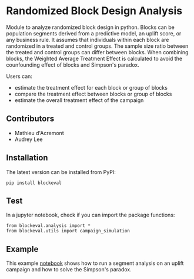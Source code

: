 # Randomized Block Design Analysis

Module to analyze randomized block design in python. Blocks can be population segments derived from a predictive model, an uplift score, or any business rule. It assumes that individuals within each block are randomized in a treated and control groups. The sample size ratio between the treated and control groups can differ between blocks. When combining blocks, the Weighted Average Treatment Effect is calculated to avoid the counfounding effect of blocks and Simpson's paradox.

Users can:
- estimate the treatment effect for each block or group of blocks
- compare the treatment effect between blocks or group of blocks
- estimate the overall treatment effect of the campaign


## Contributors

- Mathieu d'Acremont
- Audrey Lee

## Installation

The latest version can be installed from PyPI:
```
pip install blockeval
```

## Test

In a jupyter notebook, check if you can import the package functions:
```
from blockeval.analysis import *
from blockeval.utils import campaign_simulation
```

## Example

This example [notebook](https://github.aetna.com/1636171/blockeval/blob/main/examples/tech_blog.ipynb) shows how to run a segment analysis on an uplift campaign and how to solve the Simpson's paradox.
